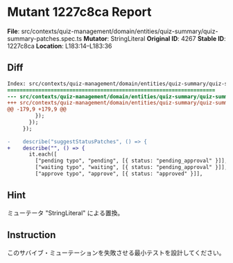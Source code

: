 # Mutant 1227c8ca Report

**File**: src/contexts/quiz-management/domain/entities/quiz-summary/quiz-summary-patches.spec.ts
**Mutator**: StringLiteral
**Original ID**: 4267
**Stable ID**: 1227c8ca
**Location**: L183:14–L183:36

## Diff

```diff
Index: src/contexts/quiz-management/domain/entities/quiz-summary/quiz-summary-patches.spec.ts
===================================================================
--- src/contexts/quiz-management/domain/entities/quiz-summary/quiz-summary-patches.spec.ts	original
+++ src/contexts/quiz-management/domain/entities/quiz-summary/quiz-summary-patches.spec.ts	mutated #4267
@@ -179,9 +179,9 @@
         });
       });
     });
 
-    describe("suggestStatusPatches", () => {
+    describe("", () => {
       it.each([
         ["pending typo", "pending", [{ status: "pending_approval" }]],
         ["waiting typo", "waiting", [{ status: "pending_approval" }]],
         ["approve typo", "approve", [{ status: "approved" }]],
```

## Hint

ミューテータ "StringLiteral" による置換。

## Instruction

このサバイブ・ミューテーションを失敗させる最小テストを設計してください。

